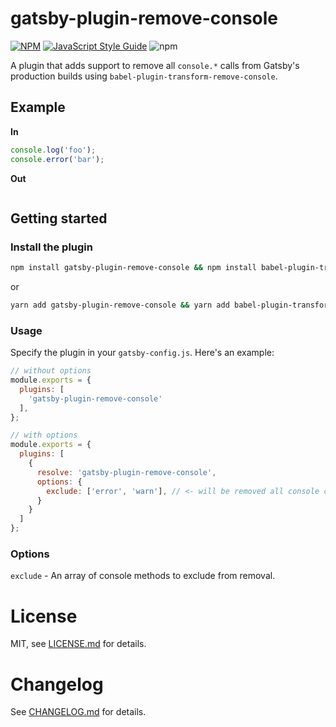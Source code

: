 # gatsby-plugin-remove-console

[![NPM](https://img.shields.io/npm/v/gatsby-plugin-remove-console.svg?colorB=brightgreen)](https://www.npmjs.com/package/gatsby-plugin-remove-console) [![JavaScript Style Guide](https://img.shields.io/badge/code_style-standard-brightgreen.svg)](https://standardjs.com)
![npm](https://img.shields.io/npm/dw/gatsby-plugin-remove-console.svg?colorB=brightgreen)

A plugin that adds support to remove all `console.*` calls from Gatsby's production builds using `babel-plugin-transform-remove-console`.

## Example

**In**

```javascript
console.log('foo');
console.error('bar');
```

**Out**

```javascript
```

## Getting started

### Install the plugin

```sh
npm install gatsby-plugin-remove-console && npm install babel-plugin-transform-remove-console --save-dev
```

or

```sh
yarn add gatsby-plugin-remove-console && yarn add babel-plugin-transform-remove-console --dev
```

### Usage
Specify the plugin in your `gatsby-config.js`. Here's an example:

```javascript
// without options
module.exports = {
  plugins: [
    'gatsby-plugin-remove-console'
  ],
};
```

```javascript
// with options
module.exports = {
  plugins: [
    {
      resolve: 'gatsby-plugin-remove-console',
      options: {
        exclude: ['error', 'warn'], // <- will be removed all console calls except these
      }
    }
  ]
};
```

### Options

`exclude` - An array of console methods to exclude from removal.

# License

MIT, see [LICENSE.md](https://github.com/abdullahceylan/gatsby-plugin-remove-console/blob/master/LICENSE) for details.

# Changelog

See [CHANGELOG.md](https://github.com/abdullahceylan/gatsby-plugin-remove-console/blob/master/CHANGELOG.md) for details.

